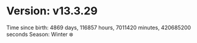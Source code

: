 # Version: v13.3.29
Time since birth: 4869 days, 116857 hours, 7011420 minutes, 420685200 seconds
Season: Winter ❄️
